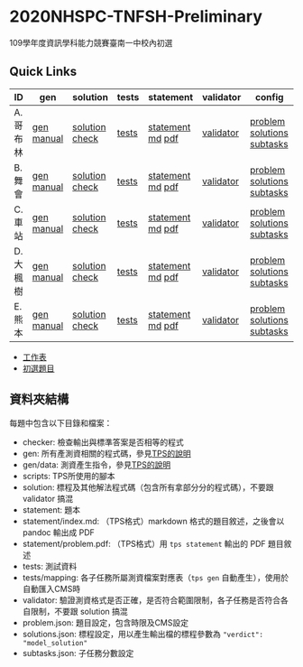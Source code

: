 # 2020NHSPC-TNFSH-Preliminary 
109學年度資訊學科能力競賽臺南一中校內初選

## Quick Links
| ID | gen | solution | tests | statement | validator | config |
| --- | --- | --- | --- | --- | --- | --- |
| A. 哥布林 | [gen](pA/gen) [manual](pA/gen/manual) | [solution](pA/solution) [check](pA/solutions-check.txt) | [tests](pA/tests) | [statement](pA/statement) [md](pA/statement/index.md) [pdf](pA/statement/index.pdf) | [validator](pA/validator) |[problem](pA/problem.json) [solutions](pA/solutions.json) [subtasks](pA/subtasks.json) |
| B. 舞會 | [gen](pB/gen) [manual](pB/gen/manual) | [solution](pB/solution) [check](pB/solutions-check.txt) | [tests](pB/tests) | [statement](pB/statement) [md](pB/statement/index.md) [pdf](pB/statement/index.pdf) | [validator](pB/validator) | [problem](pB/problem.json) [solutions](pB/solutions.json) [subtasks](pB/subtasks.json) |
| C. 車站 | [gen](pC/gen) [manual](pC/gen/manual) | [solution](pC/solution) [check](pC/solutions-check.txt) | [tests](pC/tests) | [statement](pC/statement) [md](pC/statement/index.md) [pdf](pC/statement/index.pdf) | [validator](pC/validator) | [problem](pC/problem.json) [solutions](pC/solutions.json) [subtasks](pC/subtasks.json) |
| D. 大楓樹 | [gen](pD/gen) [manual](pD/gen/manual) | [solution](pD/solution) [check](pD/solutions-check.txt) | [tests](pD/tests) | [statement](pD/statement) [md](pD/statement/index.md) [pdf](pD/statement/index.pdf) | [validator](pD/validator) | [problem](pD/problem.json) [solutions](pD/solutions.json) [subtasks](pD/subtasks.json) |
| E. 熊本 | [gen](pE/gen) [manual](pE/gen/manual) | [solution](pE/solution) [check](pE/solutions-check.txt) | [tests](pE/tests) | [statement](pE/statement) [md](pE/statement/index.md) [pdf](pE/statement/index.pdf) | [validator](pE/validator) | [problem](pE/problem.json) [solutions](pE/solutions.json) [subtasks](pE/subtasks.json) |

 - [工作表](https://docs.google.com/spreadsheets/d/17PEQ_oS-DcYYq6Zb1K1xCGgk_Umw7lpL8D0ZURFSp80)
 - [初選題目](https://docs.google.com/document/d/1xUPYwP8rxR3-N-Q-A6PHnxAtn-7uoDqC3eyu7C5xjxg)

## 資料夾結構
每題中包含以下目錄和檔案：
 - checker: 檢查輸出與標準答案是否相等的程式
 - gen: 所有產測資相關的程式碼，參見[TPS的說明](https://github.com/ioi-2017/tps/tree/master/docs#gen)
 - gen/data: 測資產生指令，參見[TPS的說明](https://github.com/ioi-2017/tps/tree/master/docs#gendata)
 - scripts: TPS所使用的腳本
 - solution: 標程及其他解法程式碼（包含所有拿部分分的程式碼），不要跟 validator 搞混
 - statement: 題本
 - statement/index.md: （TPS格式）markdown 格式的題目敘述，之後會以 pandoc 輸出成 PDF
 - statement/problem.pdf: （TPS格式）用 `tps statement` 輸出的 PDF 題目敘述
 - tests: 測試資料
 - tests/mapping: 各子任務所屬測資檔案對應表（`tps gen` 自動產生），使用於自動匯入CMS時
 - validator: 驗證測資格式是否正確，是否符合範圍限制，各子任務是否符合各自限制，不要跟 solution 搞混
 - problem.json: 題目設定，包含時限及CMS設定
 - solutions.json: 標程設定，用以產生輸出檔的標程參數為 `"verdict": "model_solution"`
 - subtasks.json: 子任務分數設定
